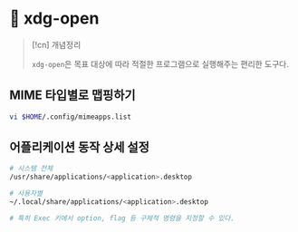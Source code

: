 # 󰏢 xdg-open




> [!cn] 개념정리
>
> `xdg-open`은 목표 대상에 따라 적절한 프로그램으로 실행해주는 편리한 도구다.

## MIME 타입별로 맵핑하기

```bash
vi $HOME/.config/mimeapps.list
```


## 어플리케이션 동작 상세 설정


```bash
# 시스템 전체
/usr/share/applications/<application>.desktop

# 사용자별
~/.local/share/applications/<application>.desktop

# 특히 Exec 키에서 option, flag 등 구체적 명령을 지정할 수 있다.
```
